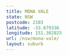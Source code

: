 ```yaml
---
title: MONA VALE
state: NSW
postcode: 2103
latitude: -33.679336
longitude: 151.302825
url: /nsw/mona-vale/
layout: suburb
---
```

